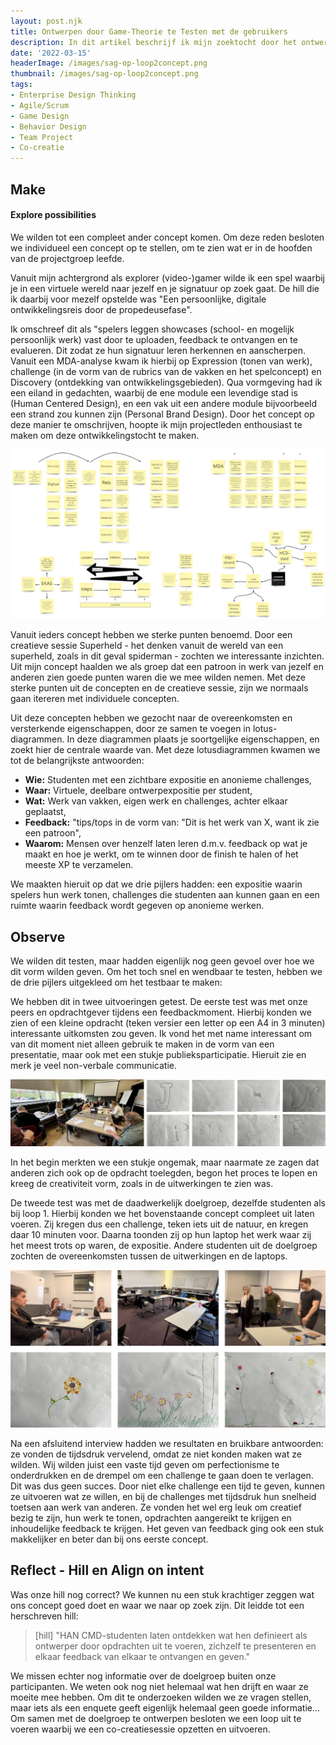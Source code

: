 ```yaml
---
layout: post.njk
title: Ontwerpen door Game-Theorie te Testen met de gebruikers
description: In dit artikel beschrijf ik mijn zoektocht door het ontwerpen van een virtuele ontwikkelingsruimte voor studenten—een plek om uitdagingen aan te gaan met andere studenten, feedback te geven en te ontvangen en je eigen unieke signatuur te ontdekken.
date: '2022-03-15'
headerImage: /images/sag-op-loop2concept.png
thumbnail: /images/sag-op-loop2concept.png
tags:
- Enterprise Design Thinking
- Agile/Scrum
- Game Design
- Behavior Design
- Team Project
- Co-creatie
---
```


## Make

#### Explore possibilities

We wilden tot een compleet ander concept komen. Om deze reden besloten we individueel een concept op te stellen, om te zien wat er in de hoofden van de projectgroep leefde.

Vanuit mijn achtergrond als explorer (video-)gamer wilde ik een spel waarbij je in een virtuele wereld naar jezelf en je signatuur op zoek gaat. De hill die ik daarbij voor mezelf opstelde was "Een persoonlijke, digitale ontwikkelingsreis door de propedeusefase".

Ik omschreef dit als "spelers leggen showcases (school- en mogelijk persoonlijk werk) vast door te uploaden, feedback te ontvangen en te evalueren. Dit zodat ze hun signatuur leren herkennen en aanscherpen. Vanuit een MDA-analyse kwam ik hierbij op Expression (tonen van werk), challenge (in de vorm van de rubrics van de vakken en het spelconcept) en Discovery (ontdekking van ontwikkelingsgebieden). Qua vormgeving had ik een eiland in gedachten, waarbij de ene module een levendige stad is (Human Centered Design), en een vak uit een andere module bijvoorbeeld een strand zou kunnen zijn (Personal Brand Design). Door het concept op deze manier te omschrijven, hoopte ik mijn projectleden enthousiast te maken om deze ontwikkelingstocht te maken.

![Inidivueel concept in de vorm van verbonden post-its met theoretische onderbouwing](/images/sag-op-loop2concept.png)

Vanuit ieders concept hebben we sterke punten benoemd. Door een creatieve sessie Superheld - het denken vanuit de wereld van een superheld, zoals in dit geval spiderman - zochten we interessante inzichten. Uit mijn concept haalden we als groep dat een patroon in werk van jezelf en anderen zien goede punten waren die we mee wilden nemen. Met deze sterke punten uit de concepten en de creatieve sessie, zijn we normaals gaan itereren met individuele concepten.

Uit deze concepten hebben we gezocht naar de overeenkomsten en versterkende eigenschappen, door ze samen te voegen in lotus-diagrammen. In deze diagrammen plaats je soortgelijke eigenschappen, en zoekt hier de centrale waarde van. Met deze lotusdiagrammen kwamen we tot de belangrijkste antwoorden:
- **Wie:** Studenten met een zichtbare expositie en anonieme challenges,
- **Waar:** Virtuele, deelbare ontwerpexpositie per student,
- **Wat:** Werk van vakken, eigen werk en challenges, achter elkaar geplaatst,
- **Feedback:** "tips/tops in de vorm van: "Dit is het werk van X, want ik zie een patroon",
- **Waarom:** Mensen over henzelf laten leren d.m.v. feedback op wat je maakt en hoe je werkt, om te winnen door de finish te halen of het meeste XP te verzamelen.

We maakten hieruit op dat we drie pijlers hadden: een expositie waarin spelers hun werk tonen, challenges die studenten aan kunnen gaan en een ruimte waarin feedback wordt gegeven op anonieme werken.

## Observe

We wilden dit testen, maar hadden eigenlijk nog geen gevoel over hoe we dit vorm wilden geven. Om het toch snel en wendbaar te testen, hebben we de drie pijlers uitgekleed om het testbaar te maken:

We hebben dit in twee uitvoeringen getest. De eerste test was met onze peers en opdrachtgever tijdens een feedbackmoment. Hierbij konden we zien of een kleine opdracht (teken versier een letter op een A4 in 3 minuten) interessante uitkomsten zou geven. Ik vond het met name interessant om van dit moment niet alleen gebruik te maken in de vorm van een presentatie, maar ook met een stukje publieksparticipatie. Hieruit zie en merk je veel non-verbale communicatie.

![Observatie van mini-challenge bij peers en opdrachtgever](/images/SAG-OP-LOOP2OBSERVE1.png)

In het begin merkten we een stukje ongemak, maar naarmate ze zagen dat anderen zich ook op de opdracht toelegden, begon het proces te lopen en kreeg de creativiteit vorm, zoals in de uitwerkingen te zien was.

De tweede test was met de daadwerkelijk doelgroep, dezelfde studenten als bij loop 1. Hierbij konden we het bovenstaande concept compleet uit laten voeren. Zij kregen dus een challenge, teken iets uit de natuur, en kregen daar 10 minuten voor. Daarna toonden zij op hun laptop het werk waar zij het meest trots op waren, de expositie. Andere studenten uit de doelgroep zochten de overeenkomsten tussen de uitwerkingen en de laptops.

![Participanten, uitvoer van de challenge en participanten die feedback geven. Daaronder de uitwerkingen](/images/sag-op-loop2observe2.png)

Na een afsluitend interview hadden we resultaten en bruikbare antwoorden: ze vonden de tijdsdruk vervelend, omdat ze niet konden maken wat ze wilden. Wij wilden juist een vaste tijd geven om perfectionisme te onderdrukken en de drempel om een challenge te gaan doen te verlagen. Dit was dus geen succes. Door niet elke challenge een tijd te geven, kunnen ze uitvoeren wat ze willen, en bij de challenges met tijdsdruk hun snelheid toetsen aan werk van anderen. Ze vonden het wel erg leuk om creatief bezig te zijn, hun werk te tonen, opdrachten aangereikt te krijgen en inhoudelijke feedback te krijgen. Het geven van feedback ging ook een stuk makkelijker en beter dan bij ons eerste concept.

## Reflect - Hill en Align on intent

Was onze hill nog correct? We kunnen nu een stuk krachtiger zeggen wat ons concept goed doet en waar we naar op zoek zijn. Dit leidde tot een herschreven hill:

>[hill] "HAN CMD-studenten laten ontdekken wat hen definieert als ontwerper door opdrachten uit te voeren, zichzelf te presenteren en elkaar feedback van elkaar te ontvangen en geven."

We missen echter nog informatie over de doelgroep buiten onze participanten. We weten ook nog niet helemaal wat hen drijft en waar ze moeite mee hebben. Om dit te onderzoeken wilden we ze vragen stellen, maar iets als een enquete geeft eigenlijk helemaal geen goede informatie... Om samen met de doelgroep te ontwerpen besloten we een loop uit te voeren waarbij we een co-creatiesessie opzetten en uitvoeren.

